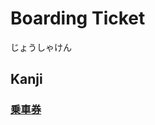 # Boarding Ticket
じょうしゃけん

## Kanji
### [乗](../Kanji/kanji-dict/乗.md)[車](車.md)[券](../Kanji/kanji-dict/券.md)